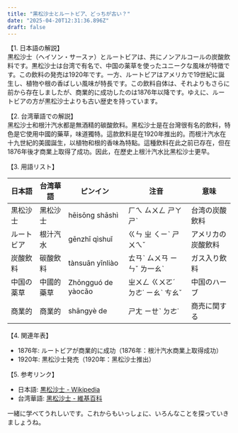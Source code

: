 ```yaml
---
title: "黒松沙士とルートビア、どっちが古い？"
date: "2025-04-20T12:31:36.896Z"
draft: false
---
```


【1. 日本語の解説】  
黒松沙士（ヘイソン・サースァ）とルートビアは、共にノンアルコールの炭酸飲料です。黒松沙士は台湾で有名で、中国の薬草を使ったユニークな風味が特徴です。この飲料の発売は1920年です。一方、ルートビアはアメリカで19世紀に誕生し、植物や根の香ばしい風味が特長です。この飲料自体は、それよりもさらに前から存在しましたが、商業的に成功したのは1876年以降です。ゆえに、ルートビアの方が黒松沙士よりも古い歴史を持っています。

【2. 台湾華語での解説】  
黑松沙士和根汁汽水都是無酒精的碳酸飲料。黑松沙士是在台灣很有名的飲料，特色是它使用中國的藥草，味道獨特。這款飲料是在1920年推出的。而根汁汽水在十九世紀的美國誕生，以植物和根的香味為特點。這種飲料在此之前已存在，但在1876年後才商業上取得了成功。因此，在歷史上根汁汽水比黑松沙士更早。

【3. 用語リスト】

| 日本語    | 台湾華語         | ピンイン      | 注音       | 意味                     |
|-----------|-----------------|--------------|-----------|--------------------------|
| 黒松沙士  | 黑松沙士        | hēisōng shāshì | ㄏㄟ ㄙㄨㄥ ㄕㄚ ㄕˋ | 台湾の炭酸飲料             |
| ルートビア | 根汁汽水        | gēnzhī qìshuǐ | ㄍㄣ ㄓ ㄑㄧˋ ㄕㄨㄟˇ | アメリカの炭酸飲料         |
| 炭酸飲料   | 碳酸飲料        | tànsuān yǐnliào | ㄊㄢˋ ㄙㄨㄢ ㄧㄣˇ ㄌ一ㄠˋ| ガス入り飲料                |
| 中国の薬草 | 中國的藥草      | Zhōngguó de yàocǎo | ㄓㄨㄥ ㄍㄨㄛˊ ㄉㄜ˙ ㄧㄠˋ ㄘㄠˇ | 中国のハーブ            |
| 商業的     | 商業的          | shāngyè de   | ㄕㄤ ㄧㄝˋ ㄉㄜ˙ | 商売に関する              |

【4. 関連年表】

- 1876年: ルートビアが商業的に成功（1876年：根汁汽水商業上取得成功）
- 1920年: 黒松沙士発売（1920年：黑松沙士推出）

【5. 参考リンク】  
- 日本語: [黒松沙士 - Wikipedia](https://ja.wikipedia.org/wiki/%E9%BB%92%E6%9D%BE%E6%B2%99%E5%A3%AB)
- 台湾華語: [黑松沙士 - 維基百科](https://zh.wikipedia.org/zh-tw/%E9%BB%91%E6%9D%BE%E6%B2%99%E5%A3%AB)

一緒に学べてうれしいです。これからもいっしょに、いろんなことを探っていきましょうね。